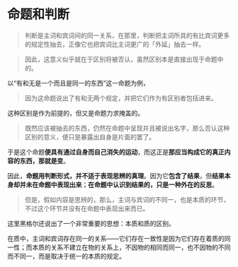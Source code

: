 # 命题和判断

>判断是主词和宾词间的同一关系，在那里，判断把主词所具的有比宾词更多的规定性抽去，正像它也把宾词比主词更广的「外延」抽去一样。

> 因此，这意义似乎就在于区别将被否认，虽然区别本是直接出现于命题中的。

以“有和无是一个而且是同一的东西”这一命题为例，

> 因为这命题说出了有和无两个规定，并把它们作为有区别者包括进来。

这种区别是作为前提的，但又是命题力求掩盖的。

> 既然应该被抽去的东西，仍然在命题中呈现并且被说出名字，那么否认这种区别的意义，便只是暴露出自身是片面的罢了。

于是这个命题**便具有通过自身而自己消失的运动**，而这正是**那应当构成它的真正内容的东西，那就是变**。

因此，**命题用判断形式，并不适于表现思辨的真理**。因为它**包含了结果**，但**结果本身却并未在命题中表现出来**；**在命题中认识到结果的，只是一种外在的反思**。

> 但是，假如内容是思辨的，那么，主词与宾词的不同一，也是本质的环节，不过这个环节并没有在命题中表现出来而已。

这里黑格尔还说出了一个非常重要的思想：本质和质的区别。

在质中，主词和宾词存在同一的关系——它们存在一致性是因为它们存在着质的同一性；而本质的关系不建立在物的关系上，不因物的相同而同一，也不因物的不同而不同一，而是取决于统一的本质的规定。